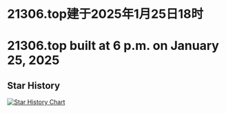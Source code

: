 # 21306.top建于2025年1月25日18时
# 21306.top built at 6 p.m. on January 25, 2025
## Star History
[![Star History Chart](https://api.star-history.com/svg?repos=Zmh20121211/21306.top&type=Date)](https://www.star-history.com/#Zmh20121211/21306.top&Date)